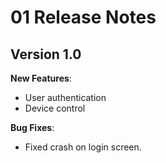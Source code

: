 # 01 Release Notes

## Version 1.0
**New Features**:
- User authentication
- Device control

**Bug Fixes**:
- Fixed crash on login screen.